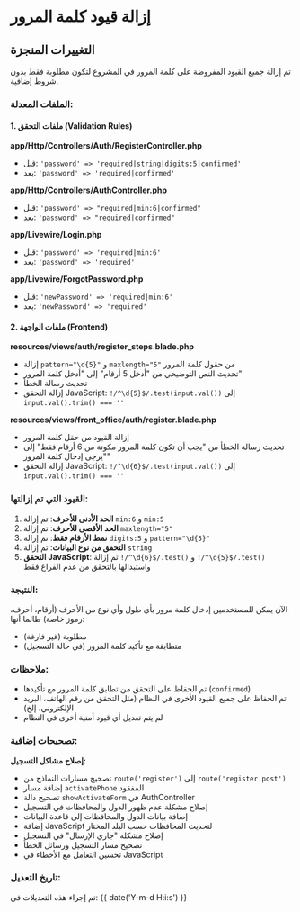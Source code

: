 # إزالة قيود كلمة المرور

## التغييرات المنجزة

تم إزالة جميع القيود المفروضة على كلمة المرور في المشروع لتكون مطلوبة فقط بدون شروط إضافية.

### الملفات المعدلة:

#### 1. ملفات التحقق (Validation Rules)

**app/Http/Controllers/Auth/RegisterController.php**
- قبل: `'password' => 'required|string|digits:5|confirmed'`
- بعد: `'password' => 'required|confirmed'`

**app/Http/Controllers/AuthController.php**
- قبل: `'password' => "required|min:6|confirmed"`
- بعد: `'password' => "required|confirmed"`

**app/Livewire/Login.php**
- قبل: `'password' => 'required|min:6'`
- بعد: `'password' => 'required'`

**app/Livewire/ForgotPassword.php**
- قبل: `'newPassword' => 'required|min:6'`
- بعد: `'newPassword' => 'required'`

#### 2. ملفات الواجهة (Frontend)

**resources/views/auth/register_steps.blade.php**
- إزالة `pattern="\d{5}"` و `maxlength="5"` من حقول كلمة المرور
- تحديث النص التوضيحي من "أدخل 5 أرقام" إلى "أدخل كلمة المرور"
- تحديث رسالة الخطأ
- إزالة التحقق JavaScript: `!/^\d{5}$/.test(input.val())` إلى `input.val().trim() === ''`

**resources/views/front_office/auth/register.blade.php**
- إزالة القيود من حقل كلمة المرور
- تحديث رسالة الخطأ من "يجب أن تكون كلمة المرور مكونة من 6 أرقام فقط" إلى "يرجى إدخال كلمة المرور"
- إزالة التحقق JavaScript: `!/^\d{6}$/.test(input.val())` إلى `input.val().trim() === ''`

### القيود التي تم إزالتها:

1. **الحد الأدنى للأحرف**: تم إزالة `min:6` و `min:5`
2. **الحد الأقصى للأحرف**: تم إزالة `maxlength="5"`
3. **نمط الأرقام فقط**: تم إزالة `digits:5` و `pattern="\d{5}"`
4. **التحقق من نوع البيانات**: تم إزالة `string`
5. **التحقق JavaScript**: تم إزالة `!/^\d{6}$/.test()` و `!/^\d{5}$/.test()` واستبدالها بالتحقق من عدم الفراغ فقط

### النتيجة:

الآن يمكن للمستخدمين إدخال كلمة مرور بأي طول وأي نوع من الأحرف (أرقام، أحرف، رموز خاصة) طالما أنها:
- مطلوبة (غير فارغة)
- متطابقة مع تأكيد كلمة المرور (في حالة التسجيل)

### ملاحظات:

- تم الحفاظ على التحقق من تطابق كلمة المرور مع تأكيدها (`confirmed`)
- تم الحفاظ على جميع القيود الأخرى في النظام (مثل التحقق من رقم الهاتف، البريد الإلكتروني، إلخ)
- لم يتم تعديل أي قيود أمنية أخرى في النظام

### تصحيحات إضافية:

**إصلاح مشاكل التسجيل:**
- تصحيح مسارات النماذج من `route('register')` إلى `route('register.post')`
- إضافة مسار `activatePhone` المفقود
- تصحيح دالة `showActivateForm` في AuthController
- إصلاح مشكلة عدم ظهور الدول والمحافظات في التسجيل
- إضافة بيانات الدول والمحافظات إلى قاعدة البيانات
- إضافة JavaScript لتحديث المحافظات حسب البلد المختار
- إصلاح مشكلة "جاري الإرسال" في التسجيل
- تصحيح مسار التسجيل ورسائل الخطأ
- تحسين التعامل مع الأخطاء في JavaScript

### تاريخ التعديل:
تم إجراء هذه التعديلات في: {{ date('Y-m-d H:i:s') }}
